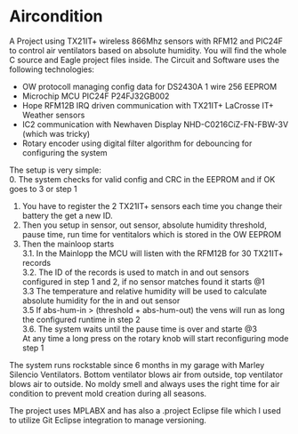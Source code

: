 # Aircondition
A Project using TX21IT+ wireless 866Mhz sensors with RFM12 and PIC24F to control air ventilators based on absolute humidity.
You will find the whole C source and Eagle project files inside.
The Circuit and Software uses the following technologies:
* OW protocoll managing config data for DS2430A 1 wire 256 EEPROM
* Microchip MCU PIC24F P24FJ32GB002
* Hope RFM12B IRQ driven communication with TX21IT+ LaCrosse IT+ Weather sensors
* IC2 communication with Newhaven Display NHD-C0216CiZ-FN-FBW-3V (which was tricky)
* Rotary encoder using digital filter algorithm for debouncing for configuring the system  

The setup is very simple:  
0. The system checks for valid config and CRC in the EEPROM and if OK goes to 3 or step 1  
1. You have to register the 2 TX21IT+ sensors each time you change their battery the get a new ID.  
2. Then you setup in sensor, out sensor, absolute humidity threshold, pause time, run time for ventitalors which is stored in the OW EEPROM  
3. Then the mainloop starts  
3.1. In the Mainlopp the MCU will listen with the RFM12B for 30 TX21IT+ records  
3.2. The ID of the records is used to match in and out sensors configured in step 1 and 2, if no sensor matches found it starts @1   
3.3 The temperature and relative humidity will be used to calculate absolute humidity for the in and out sensor  
3.5 If abs-hum-in > (threshold + abs-hum-out) the vens will run as long the configured runtime in step 2  
3.6. The system waits until the pause time is over and starte @3  
At any time a long press on the rotary knob will start reconfiguring mode step 1  

The system runs rockstable since 6 months in my garage with Marley Silencio Ventilators.
Bottom ventilator blows air from outside, top ventilator blows air to outside.
No moldy smell and always uses the right time for air condition to prevent mold creation during all seasons.

The project uses MPLABX and has also a .project Eclipse file which I used to utilize Git Eclipse integration to manage versioning.


